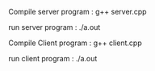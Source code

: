 Compile server program : g++ server.cpp

run server program : ./a.out


Compile Client program : g++ client.cpp

run client program : ./a.out <host IP>
